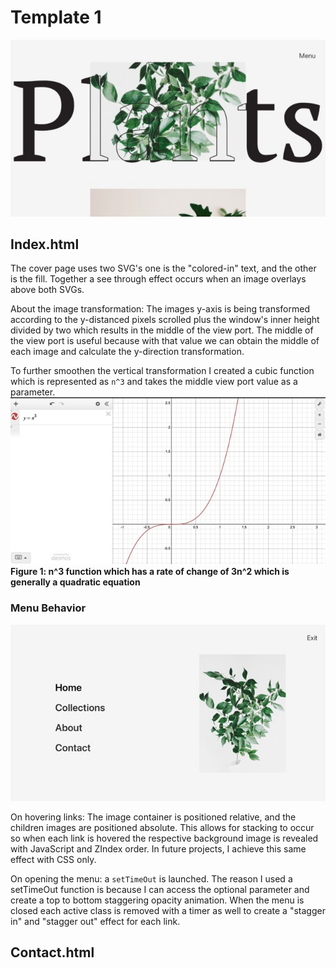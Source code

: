 # Template 1
![](mkdwn/cover.jpeg)

## Index.html
The cover page uses two SVG's one is the "colored-in" text, and the 
other is the fill. Together a see through effect occurs when an image overlays
above both SVGs.

About the image transformation:
The images y-axis is being transformed according to the y-distanced pixels scrolled
plus the window's inner height divided by two which results in the middle of the view port.
The middle of the view port is useful because with that value we can obtain the middle 
of each image and calculate the y-direction transformation.

To further smoothen the vertical transformation I created a cubic function
which is represented as `n^3` and takes the middle view port value as a parameter. 
![](mkdwn/n3.jpeg)
**Figure 1: n^3 function which has a rate of change of 3n^2 which is generally a quadratic equation**

### Menu Behavior
![](mkdwn/menu.jpeg)

On hovering links:
The image container is positioned relative, and the children images
are positioned absolute. This allows for stacking to occur so when
each link is hovered the respective background image is revealed with JavaScript and ZIndex order.
In future projects, I achieve this same effect with CSS only. 

On opening the menu: 
a `setTimeOut` is launched. The reason I used a setTimeOut function is because I can access 
the optional parameter and create a top to bottom staggering opacity animation. When the menu is closed
each active class is removed with a timer as well to create a "stagger in" and "stagger out" effect for each link.

## Contact.html
